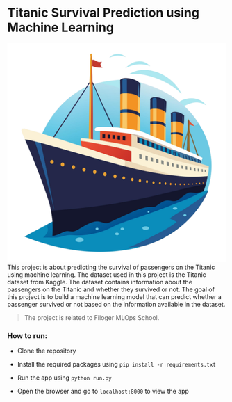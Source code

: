 # Titanic Survival Prediction using Machine Learning

![Titanic](app/static/img/titanic.png)
This project is about predicting the survival of passengers on the Titanic using machine learning. The dataset used in this project is the Titanic dataset from Kaggle. The dataset contains information about the passengers on the Titanic and whether they survived or not. The goal of this project is to build a machine learning model that can predict whether a passenger survived or not based on the information available in the dataset.

> The project is related to Filoger MLOps School.


### How to run:
- Clone the repository

- Install the required packages using `pip install -r requirements.txt`

- Run the app using `python run.py`

- Open the browser and go to `localhost:8000` to view the app
